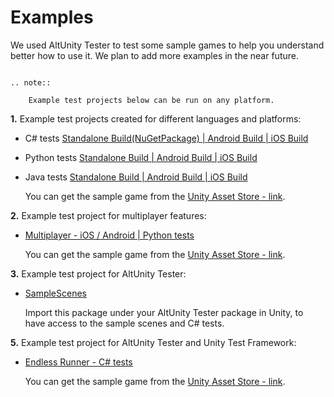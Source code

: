 # Examples

We used AltUnity Tester to test some sample games to help you understand better how to use it.
We plan to add more examples in the near future.

```eval_rst

.. note::

    Example test projects below can be run on any platform.

```

**1.** Example test projects created for different languages and platforms:

* C# tests [Standalone Build(NuGetPackage) | ](https://gitlab.com/altom/altunity/examples/alttrashcat-tests-csharp)[Android Build | ](https://gitlab.com/altom/altunity/examples/android-build-with-csharp-tests)[iOS Build](https://gitlab.com/altom/altunity/examples/ios-build-with-csharp-tests)
* Python tests [Standalone Build | ](https://gitlab.com/altom/altunity/examples/standalone-build-with-python-tests)[Android Build | ](https://gitlab.com/altom/altunity/examples/alttrashcat-tests-python)[iOS Build ](https://gitlab.com/altom/altunity/examples/ios-build-with-python-tests)
* Java tests [Standalone Build | ](https://gitlab.com/altom/altunity/examples/standalone-and-android-build-with-java-tests)[Android Build | ](https://gitlab.com/altom/altunity/examples/standalone-and-android-build-with-java-tests)[iOS Build](https://gitlab.com/altom/altunity/examples/alttrashcat-tests---java)

    You can get the sample game from the [Unity Asset Store - link](https://assetstore.unity.com/packages/essentials/tutorial-projects/endless-runner-sample-game-87901).

**2.** Example test project for multiplayer features:

* [Multiplayer - iOS / Android | Python tests](https://gitlab.com/altom/altunity/examples/alttanksmultiplayer-test-python)

    You can get the sample game from the [Unity Asset Store - link](https://assetstore.unity.com/packages/essentials/tutorial-projects/tanks-reference-project-80165).

<!--
**3.** Example test project for AltUnity Pro Alpha:

* [WebGL - C# tests](https://gitlab.com/altom/altunity/examples/altunity-pro-alpha-example)

    You can get the sample game from the [Unity Asset Store - link](https://assetstore.unity.com/packages/essentials/tutorial-projects/tanks-tutorial-46209).
 -->

**3.** Example test project for AltUnity Tester:

* [SampleScenes](https://gitlab.com/altom/altunity/altunitytester/SampleScenes.unitypackage)

    Import this package under your AltUnity Tester package in Unity, to have access to the sample scenes and C# tests.

**5.** Example test project for AltUnity Tester and Unity Test Framework:
* [Endless Runner - C# tests](https://gitlab.com/altom/altunity/examples/unity-test-runner)

    You can get the sample game from the [Unity Asset Store - link](https://assetstore.unity.com/packages/essentials/tutorial-projects/endless-runner-sample-game-87901).
